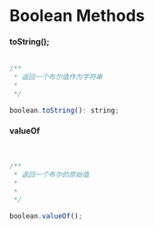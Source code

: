 # Boolean Methods

#### toString();

``` javascript

/**
 * 返回一个布尔值作为字符串
 * 
 */

boolean.toString(): string;


```

#### valueOf

``` javascript


/**
 * 返回一个布尔的原始值
 * 
 * 
 */

boolean.valueOf();


```